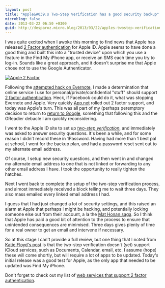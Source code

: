 ```yaml
---
layout: post
title: "Apple&#039;s Two-Step Verification has a good security backup"
microblog: false
date: 2013-03-22 06:50 +0300
guid: http://desparoz.micro.blog/2013/03/22/apples-twostep-verification.html
---
```

<p>I was quite excited when I awoke this morning to find news that Apple has released <a href="http://www.macstories.net/news/how-to-enable-two-step-verification-for-your-apple-id/">2 Factor authentication</a> for Apple ID. Apple seems to have done a good thing and built this into a "trusted device" upon which you use a feature in the Find My iPhone app, or receive an SMS each time you try to log-in. Sounds like a great approach, and it doesn't surprise me that Apple chose not to use the Google Authenticator.</p>
<p><a href="http://support.apple.com/kb/HT5570"><img style="display: block; margin-left: auto; margin-right: auto;" src="http://km.support.apple.com/library/APPLE/APPLECARE_ALLGEOS/HT5570/HT5570_01-icloud-2stepfaq-001-en.png" alt="Apple 2 Factor" /></a></p>
<p>Following the <a href="/blog/2013/03/03/evernotes-password-hack-and-the-security-of-your-stuff-in-the-cloud">attempted hack on Evernote</a>, I made a determination that online service I use for personal/private/confidential "stuff" should support <a href="http://en.wikipedia.org/wiki/2_factor_authentication">2 factor authentication</a>. Heck, if Facebook could do it, what was stopping Evernote and Apple. Very quickly <a href="http://www.google.com.au/url?sa=t&amp;rct=j&amp;q=app.net%202%20factor&amp;source=web&amp;cd=1&amp;cad=rja&amp;ved=0CEIQFjAA&amp;url=http%3A%2F%2Fblog.app.net%2F2013%2F03%2F13%2Fadded-security-for-your-app-net-account%2F&amp;ei=ZdBLUbWkAozOkwWOpICoDA&amp;usg=AFQjCNENegsLr82EojZj9Bzi3IUjH0vf-w&amp;bvm=bv.44158598,d.dGI">App.net</a> rolled out 2 factor support, and today was Apple's turn. This was all part of my (perhaps peremptory decision to return to <a href="/blog/2013/03/08/my-return-to-google">return to Google</a>, something that following this and the GReadier debacle I am quickly reconsidering.</p>
<p>I went to the Apple ID site to set up <a href="http://support.apple.com/kb/HT5570"><em>two-step verification</em></a>, and immediately was asked to answer security questions. It's been a while, and for some reason I didn't record these in 1Password. Having had more than 1 best pal at school, I went for the backup plan, and had a password reset sent out to my alternate email address.</p>
<p>Of course, I setup new security questions, and then went in and changed my alternate email address to one that is not linked or forwarding to any other email address I have. I took the opportunity to really tighten the hatches.</p>
<p>Next I went back to complete the setup of the two-step verification process, and almost immediately received a block telling me to wait three days. They also mass emailed every linked email address I had.</p>
<p>I guess that I had just changed a lot of security settings, and this raised an alarm at Apple that perhaps I might be hacking, and potentially locking someone else out from their account, a la the <a href="http://www.wired.com/gadgetlab/2012/08/apple-amazon-mat-honan-hacking/">Mat Honan saga</a>. So I think that Apple has paid a good bit of attention to the process to ensure that unintended consequences are minimised. Three days gives plenty of time for a real owner to get an email and intervene if necessary.</p>
<p>So at this stage I can't provide a full review, but one thing that I noted from <a href="http://katiefloyd.me/blog/two-step-verification-for-your-apple-id">Katie Floyd's post</a> is that the two-step verification doesn't (yet) support iCloud services, such as Documents, Calendar, email, etc. I assume (hope) these will come shortly, but will require a lot of apps to be updated. Today's initial release was a good test for Apple, as the only app that needed to be updated was Find My iPhone.</p>
<p>Don't forget to check out my list of <a href="/2-factor-support">web services that support 2 factor authentication</a>.</p>
